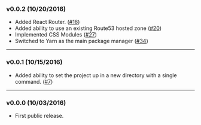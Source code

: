 ### v0.0.2 (10/20/2016)
- Added React Router. ([#18](https://github.com/bjacobel/rak/issues/18))
- Added ability to use an existing Route53 hosted zone ([#20](https://github.com/bjacobel/rak/issues/20))
- Implemented CSS Modules ([#27](https://github.com/bjacobel/rak/issues/27))
- Switched to Yarn as the main package manager ([#34](https://github.com/bjacobel/rak/issues/34))

---
### v0.0.1 (10/15/2016)
- Added ability to set the project up in a new directory with a single command. ([#7](https://github.com/bjacobel/rak/issues/7))

---
### v0.0.0 (10/03/2016)
- First public release.
